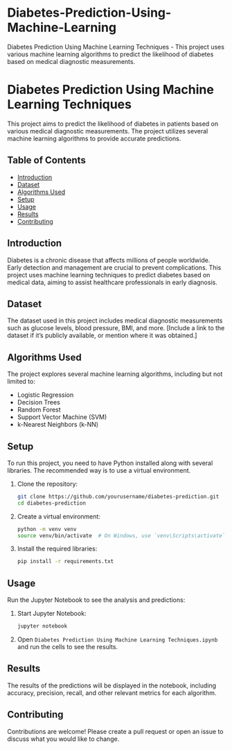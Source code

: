# Diabetes-Prediction-Using-Machine-Learning
Diabetes Prediction Using Machine Learning Techniques - This project uses various machine learning algorithms to predict the likelihood of diabetes based on medical diagnostic measurements.


# Diabetes Prediction Using Machine Learning Techniques

This project aims to predict the likelihood of diabetes in patients based on various medical diagnostic measurements. The project utilizes several machine learning algorithms to provide accurate predictions.

## Table of Contents

- [Introduction](#introduction)
- [Dataset](#dataset)
- [Algorithms Used](#algorithms-used)
- [Setup](#setup)
- [Usage](#usage)
- [Results](#results)
- [Contributing](#contributing)

## Introduction

Diabetes is a chronic disease that affects millions of people worldwide. Early detection and management are crucial to prevent complications. This project uses machine learning techniques to predict diabetes based on medical data, aiming to assist healthcare professionals in early diagnosis.

## Dataset

The dataset used in this project includes medical diagnostic measurements such as glucose levels, blood pressure, BMI, and more. [Include a link to the dataset if it’s publicly available, or mention where it was obtained.]

## Algorithms Used

The project explores several machine learning algorithms, including but not limited to:
- Logistic Regression
- Decision Trees
- Random Forest
- Support Vector Machine (SVM)
- k-Nearest Neighbors (k-NN)

## Setup

To run this project, you need to have Python installed along with several libraries. The recommended way is to use a virtual environment.

1. Clone the repository:
    ```bash
    git clone https://github.com/yourusername/diabetes-prediction.git
    cd diabetes-prediction
    ```

2. Create a virtual environment:
    ```bash
    python -m venv venv
    source venv/bin/activate  # On Windows, use `venv\Scripts\activate`
    ```

3. Install the required libraries:
    ```bash
    pip install -r requirements.txt
    ```

## Usage

Run the Jupyter Notebook to see the analysis and predictions:

1. Start Jupyter Notebook:
    ```bash
    jupyter notebook
    ```

2. Open `Diabetes Prediction Using Machine Learning Techniques.ipynb` and run the cells to see the results.

## Results

The results of the predictions will be displayed in the notebook, including accuracy, precision, recall, and other relevant metrics for each algorithm.

## Contributing

Contributions are welcome! Please create a pull request or open an issue to discuss what you would like to change.

